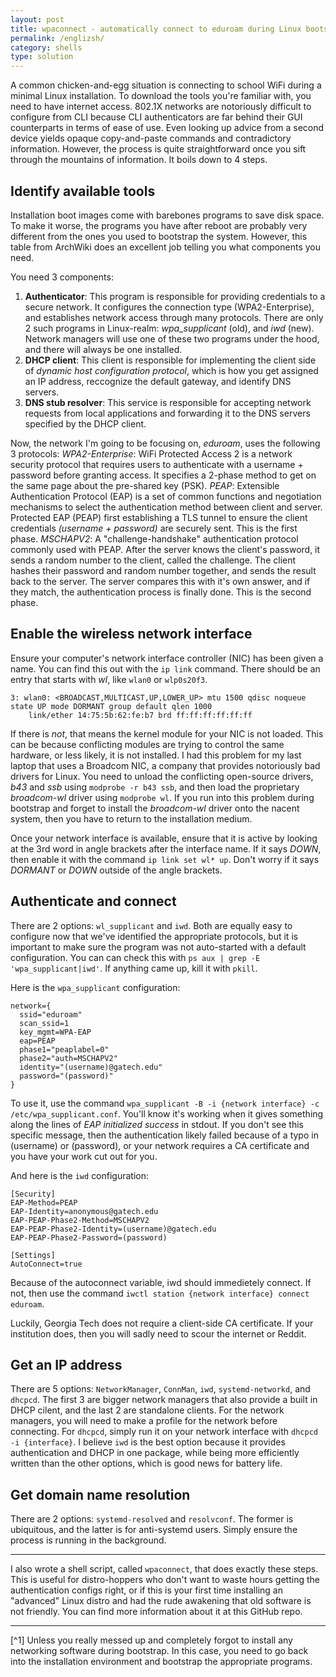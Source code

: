 ```yaml
---
layout: post
title: wpaconnect - automatically connect to eduroam during Linux bootstrapping
permalink: /englizsh/
category: shells
type: solution
---
```


A common chicken-and-egg situation is connecting to school WiFi during a minimal Linux installation. To download the tools you're familiar with, you need to have internet access. 802.1X networks are notoriously difficult to configure from CLI because CLI authenticators are far behind their GUI counterparts in terms of ease of use. Even looking up advice from a second device yields opaque copy-and-paste commands and contradictory information. However, the process is quite straightforward once you sift through the mountains of information. It boils down to 4 steps.

## Identify available tools
Installation boot images come with barebones programs to save disk space. To make it worse, the programs you have after reboot are probably very different from the ones you used to bootstrap the system. However, this table from ArchWiki does an excellent job telling you what components you need.

You need 3 components:
1. **Authenticator**: This program is responsible for providing credentials to a secure network. It configures the connection type (WPA2-Enterprise), and establishes network access through many protocols. There are only 2 such programs in Linux-realm: *wpa_supplicant* (old), and *iwd* (new). Network managers will use one of these two programs under the hood, and there will always be one installed. 
2. **DHCP client**: This client is responsible for implementing the client side of *dynamic host configuration protocol*, which is how you get assigned an IP address, reccognize the default gateway, and identify DNS servers. 
3. **DNS stub resolver**: This service is responsible for accepting network requests from local applications and forwarding it to the DNS servers specified by the DHCP client. 

Now, the network I'm going to be focusing on, *eduroam*, uses the following 3 protocols:
*WPA2-Enterprise*: WiFi Protected Access 2 is a network security protocol that requires users to authenticate with a username + password before granting access. It specifies a 2-phase method to get on the same page about the pre-shared key (PSK). 
*PEAP*: Extensible Authentication Protocol (EAP) is a set of common functions and negotiation mechanisms to select the authentication method between client and server. Protected EAP (PEAP) first establishing a TLS tunnel to ensure the client credentials *(username + password)* are securely sent. This is the first phase.
*MSCHAPV2*: A "challenge-handshake" authentication protocol commonly used with PEAP. After the server knows the client's password, it sends a random number to the client, called the challenge. The client hashes their password and random number together, and sends the result back to the server. The server compares this with it's own answer, and if they match, the authentication process is finally done. This is the second phase.

## Enable the wireless network interface

Ensure your computer's network interface controller (NIC) has been given a name. You can find this out with the `ip link` command. There should be an entry that starts with *wl*, like `wlan0` or `wlp0s20f3`.

```
3: wlan0: <BROADCAST,MULTICAST,UP,LOWER_UP> mtu 1500 qdisc noqueue state UP mode DORMANT group default qlen 1000
    link/ether 14:75:5b:62:fe:b7 brd ff:ff:ff:ff:ff:ff
```

 If there is *not*, that means the kernel module for your NIC is not loaded. This can be because conflicting modules are trying to control the same hardware, or less likely, it is not installed. I had this problem for my last laptop that uses a Broadcom NIC, a company that provides notoriously bad drivers for Linux. You need to unload the conflicting open-source drivers, *b43* and *ssb* using `modprobe -r b43 ssb`, and then load the proprietary *broadcom-wl* driver using `modprobe wl`. If you run into this problem during bootstrap and forget to install the *broadcom-wl* driver onto the nacent system, then you have to return to the installation medium.

Once your network interface is available, ensure that it is active by looking at the 3rd word in angle brackets after the interface name. If it says *DOWN*, then enable it with the command `ip link set wl* up`. Don't worry if it says *DORMANT* or *DOWN* outside of the angle brackets.

## Authenticate and connect

There are 2 options: `wl_supplicant` and `iwd`. Both are equally easy to configure now that we've identified the appropriate protocols, but it is important to make sure the program was not auto-started with a default configuration. You can can check this with `ps aux | grep -E 'wpa_supplicant|iwd'`. If anything came up, kill it with `pkill`.

Here is the `wpa_supplicant` configuration:

```
network={
  ssid="eduroam"
  scan_ssid=1
  key_mgmt=WPA-EAP
  eap=PEAP
  phase1="peaplabel=0"
  phase2="auth=MSCHAPV2"
  identity="(username)@gatech.edu"
  password="(password)"
}
```

To use it, use the command `wpa_supplicant -B -i {network interface} -c /etc/wpa_supplicant.conf`. You'll know it's working when it gives something along the lines of *EAP initialized success* in stdout. If you don't see this specific message, then the authentication likely failed because of a typo in (username) or (password), or your network requires a CA certificate and you have your work cut out for you.

And here is the `iwd` configuration:

```
[Security]
EAP-Method=PEAP
EAP-Identity=anonymous@gatech.edu
EAP-PEAP-Phase2-Method=MSCHAPV2
EAP-PEAP-Phase2-Identity=(username)@gatech.edu
EAP-PEAP-Phase2-Password=(password)

[Settings]
AutoConnect=true  
```

Because of the autoconnect variable, iwd should immedietely connect. If not, then use the command `iwctl station {network interface} connect eduroam`.

Luckily, Georgia Tech does not require a client-side CA certificate. If your institution does, then you will sadly need to scour the internet or Reddit. 

## Get an IP address

There are 5 options: `NetworkManager`, `ConnMan`, `iwd`, `systemd-networkd`, and `dhcpcd`. The first 3 are bigger network managers that also provide a built in DHCP cilent, and the last 2 are standalone clients. For the network managers, you will need to make a profile for the network before connecting. For `dhcpcd`, simply run it on your network interface with `dhcpcd -i {interface}`. I believe `iwd` is the best option because it provides authentication and DHCP in one package, while being more efficiently written than the other options, which is good news for battery life.

## Get domain name resolution

There are 2 options: `systemd-resolved` and `resolvconf`. The former is ubiquitous, and the latter is for anti-systemd users. Simply ensure the process is running in the background.

---

I also wrote a shell script, called `wpaconnect`, that does exactly these steps. This is useful for distro-hoppers who don't want to waste hours getting the authentication configs right, or if this is your first time installing an "advanced" Linux distro and had the rude awakening that old software is not friendly. You can find more information about it at this GitHub repo.

---
[^1] Unless you really messed up and completely forgot to install any networking software during bootstrap. In this case, you need to go back into the installation environment and bootstrap the appropriate programs.
